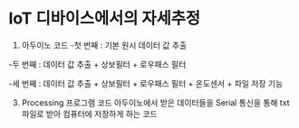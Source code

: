 # IoT 디바이스에서의 자세추정

1. 아두이노 코드
-첫 번째 : 기본 원시 데이터 값 추출

-두 번째 : 데이터 값 추출 + 상보필터 + 로우패스 필터

-세 번째 : 데이터 값 추출 + 상보필터 + 로우패스 필터 + 온도센서 + 파일 저장 기능

3. Processing 프로그램 코드
아두이노에서 받은 데이터들을 Serial 통신을 통해 txt파일로 받아 컴퓨터에 저장하게 하는 코드
